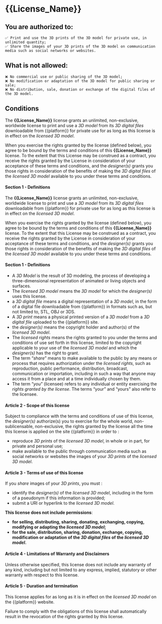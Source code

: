 <!-- Application -->
# {{License_Name}}
## You are authorized to:

    ✅ Print and use the 3D prints of the 3D model for private use, in unlimited quantity;
    ✅ Share the images of your 3D prints of the 3D model on communication media such as social networks or websites.

## What is not allowed:

    ❌ No commercial use or public sharing of the 3D model;
    ❌ No modification or adaptation of the 3D model for public sharing or sale;
    ❌ No distribution, sale, donation or exchange of the digital files of the 3D model.

<!-- License text -->
## Conditions
The **{{License_Name}}** license grants an unlimited, non-exclusive, worldwide license to print and use a *3D model* from its *3D digital files* downloadable from {{platform}} for private use for as long as this license is in effect on the *licensed 3D model*.

When you exercise the rights granted by the license (defined below), you agree to be bound by the terms and conditions of this **{{License_Name}}** license. To the extent that this License may be construed as a contract, you receive the rights granted by the License in consideration of your acceptance of these terms and conditions, and the *designer(s)* grants you those rights in consideration of the benefits of making the *3D digital files* of the *licensed 3D model* available to you under these terms and conditions.

#### Section 1 - Definitions
The __{{License_Name}}__ license grants an unlimited, non-exclusive, worldwide license to print and use a _3D model_ from its _3D digital files_ downloadable from {{platform}} for private use for as long as this license is in effect on the _licensed 3D model_.

When you exercise the rights granted by the license (defined below), you agree to be bound by the terms and conditions of this __{{License_Name}}__ license. To the extent that this License may be construed as a contract, you receive the rights granted by the License in consideration of your acceptance of these terms and conditions, and the _designer(s)_ grants you those rights in consideration of the benefits of making the _3D digital files_ of the _licensed 3D model_ available to you under these terms and conditions.

#### Section 1 - Definitions

*   A _3D Model_ is the result of 3D modeling, the process of developing a three-dimensional representation of animated or living objects and surfaces.
*   The _licensed 3D model_ means the _3D model_ for which the _designer(s)_ uses this license.
*    a _3D digital file_ means a digital representation of a _3D model_, in the form of a digital file downloadable from {{platform}} in formats such as, but not limited to, STL, OBJ or 3DS.
*   A _3D print_ means a physical printed version of a _3D model_ from a _3D digital file_ uploaded to the {{platform}} site.
*   the _designer(s)_ means the copyright holder and author(s) of the _licensed 3D model_.
*   The _licensed rights_ means the rights granted to you under the terms and conditions of use set forth in this license, limited to the copyright applicable to your use of the _licensed 3D model_ and which the _designer(s)_ has the right to grant.
*   The term “_share_” means to make available to the public by any means or process that requires authorization under the _licensed rights_, such as reproduction, public performance, distribution, broadcast, communication or importation, including in such a way that anyone may access it from a place and at a time individually chosen by them.
*   The term “_you_” (licensee) refers to any individual or entity exercising the _rights granted by the license_. The terms “your” and “yours” also refer to the licensee.

#### Article 2 - Scope of this license

Subject to compliance with the terms and conditions of use of this license, the _designer(s)_ authorize(s) you to exercise for the whole world, non-sublicensable, non-exclusive, the rights granted by the license all the time this license is applied on the site {{platform}} in order to :

*   reproduce _3D prints_ of the _licensed 3D model_, in whole or in part, for private and personal use;
*   make available to the public through communication media such as social networks or websites the images of your _3D prints_ of the _licensed 3D model_.

#### Article 3 - Terms of use of this license

If you _share_ images of your _3D prints_, you must :

*   identify the _designer(s)_ of the _licensed 3D model_, including in the form of a pseudonym if this information is provided;
*   submit a URI or hyperlink to the _licensed 3D model_.

__This license does not include permissions__:

*   __for selling, distributing, sharing, donating, exchanging, copying, modifying or adapting the _licensed 3D model_;__
*   __for the sale, distribution, sharing, donation, exchange, copying, modification or adaptation of the _3D digital files_ of the _licensed 3D model_.__

#### Article 4 - Limitations of Warranty and Disclaimers

Unless otherwise specified, this license does not include any warranty of any kind, including but not limited to any express, implied, statutory or other warranty with respect to this license.

#### Article 5 - Duration and termination

This license applies for as long as it is in effect on the _licensed 3D model_ on the {{platform}} website.

Failure to comply with the obligations of this license shall automatically result in the revocation of the rights granted by this license.